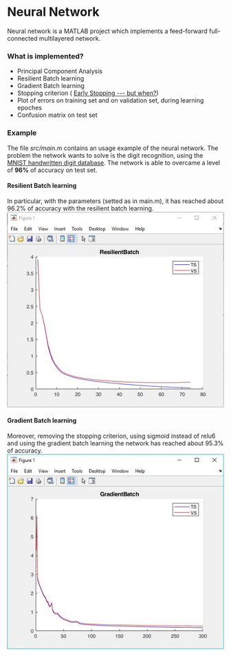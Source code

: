 # Neural Network
Neural network is a MATLAB project which implements a feed-forward full-connected multilayered network.
### What is implemented?
  - Principal Component Analysis
  - Resilient Batch learning 
  - Gradient Batch learning
  - Stopping criterion ( [Early Stopping --- but when?](https://page.mi.fu-berlin.de/prechelt/Biblio/stop_tricks1997.pdf))
  - Plot of errors on training set and on validation set, during learning epoches
  - Confusion matrix on test set
### Example
The file *src/main.m* contains an usage example of the neural network. The problem the network wants to solve is the digit recognition, using the [MNIST handwritten digit database](http://yann.lecun.com/exdb/mnist/). The network is able to overcame a level of **96%** of accuracy on test set.
#### Resilient Batch learning
In particular, with the parameters (setted as in main.m), it has reached about 96.2% of accuracy with the resilient batch learning.
![alt text](https://raw.githubusercontent.com/mirkoalicastro/neural-network/master/demo/resilientbatch.jpg)
#### Gradient Batch learning
Moreover, removing the stopping criterion, using sigmoid instead of relu6 and using the gradient batch learning the network has reached about 95.3% of accuracy.
![alt text](https://raw.githubusercontent.com/mirkoalicastro/neural-network/master/demo/gradientbatch.jpg)
